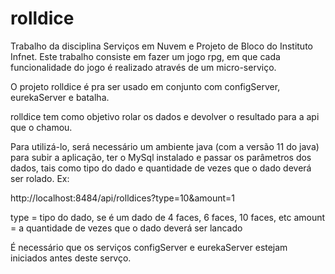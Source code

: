 # rolldice

Trabalho da disciplina Serviços em Nuvem e Projeto de Bloco do Instituto Infnet. Este trabalho consiste em fazer um jogo rpg, em que cada funcionalidade do jogo é realizado através de um micro-serviço.

O projeto rolldice é pra ser usado em conjunto com configServer, eurekaServer e batalha.

rolldice tem como objetivo rolar os dados e devolver o resultado para a api que o chamou.

Para utilizá-lo, será necessário um ambiente java (com a versão 11 do java) para subir a aplicação, ter o MySql instalado e passar os parâmetros dos dados, tais como tipo do dado e quantidade de vezes que o dado deverá ser rolado. Ex:

http://localhost:8484/api/rolldices?type=10&amount=1

type = tipo do dado, se é um dado de 4 faces, 6 faces, 10 faces, etc
amount = a quantidade de vezes que o dado deverá ser lancado

É necessário que os serviços configServer e eurekaServer estejam iniciados antes deste servço.
